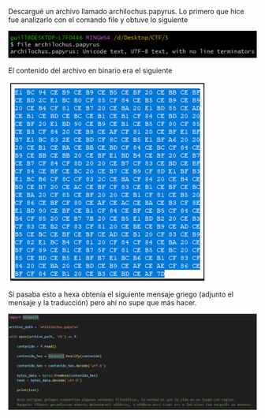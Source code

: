 Descargué un archivo llamado archilochus.papyrus. Lo primero que hice fue analizarlo con el comando file y obtuve lo siguiente

![](img1.png)

El contenido del archivo en binario era el siguiente

![](img2.png)

Si pasaba esto a hexa obtenía el siguiente mensaje griego (adjunto el mensaje y la traducción) pero ahí no supe que más hacer.

![](img3.png)